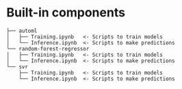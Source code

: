 # Built-in components

    ├── automl
    │   ├── Training.ipynb   <- Scripts to train models
    │   └── Inference.ipynb  <- Scripts to make predictions
    └── random-forest-regressor
    │   ├── Training.ipynb   <- Scripts to train models
    │   └── Inference.ipynb  <- Scripts to make predictions
    └── svr
        ├── Training.ipynb   <- Scripts to train models
        └── Inference.ipynb  <- Scripts to make predictions